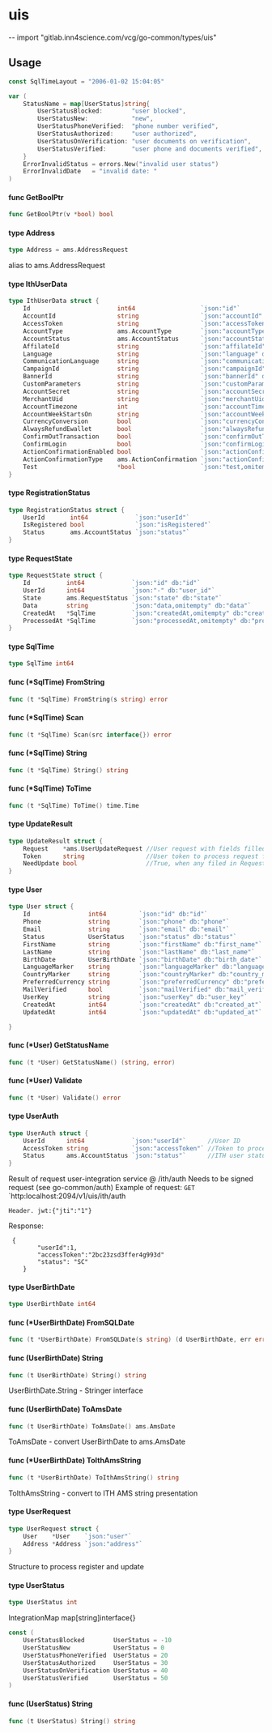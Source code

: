 # uis
--
    import "gitlab.inn4science.com/vcg/go-common/types/uis"


## Usage

```go
const SqlTimeLayout = "2006-01-02 15:04:05"
```

```go
var (
	StatusName = map[UserStatus]string{
		UserStatusBlocked:        "user blocked",
		UserStatusNew:            "new",
		UserStatusPhoneVerified:  "phone number verified",
		UserStatusAuthorized:     "user authorized",
		UserStatusOnVerification: "user documents on verification",
		UserStatusVerified:       "user phone and documents verified",
	}
	ErrorInvalidStatus = errors.New("invalid user status")
	ErrorInvalidDate   = "invalid date: "
)
```

#### func  GetBoolPtr

```go
func GetBoolPtr(v *bool) bool
```

#### type Address

```go
type Address = ams.AddressRequest
```

alias to ams.AddressRequest

#### type IthUserData

```go
type IthUserData struct {
	Id                        int64                  `json:"id"`                                                //User ID.Same in user-api service
	AccountId                 string                 `json:"accountId" db:"account_id"`                         //External account uid
	AccessToken               string                 `json:"accessToken" db:"access_token"`                     //Refresh token
	AccountType               ams.AccountType        `json:"accountType" db:"account_type"`                     //See ams.AccountType
	AccountStatus             ams.AccountStatus      `json:"accountStatus" db:"account_status"`                 //See ams.AccountStatus
	AffilateId                string                 `json:"affilateId" db:"affiliate_id"`                      //Affilate id (referral)  in ITH AMS
	Language                  string                 `json:"language" db:"language"`                            //String(2). User language ISO2 code
	CommunicationLanguage     string                 `json:"communicationLanguage" db:"communication_language"` //String(2). Communication language
	CampaignId                string                 `json:"campaignId" db:"campaign_id"`                       //Campaign Id (referral)  in ITH AMS
	BannerId                  string                 `json:"bannerId" db:"banner_id"`                           //Banner Id (referral) in ITH AMS
	CustomParameters          string                 `json:"customParameters" db:"custom_parameters"`           //Custom parameters in ITH AMS
	AccountSecret             string                 `json:"accountSecret" db:"account_secret"`                 //Merchant account in ITH AMS
	MerchantUid               string                 `json:"merchantUid" db:"merchant_uid"`                     //Merchant UID in ITH AMS
	AccountTimezone           int                    `json:"accountTimezone" db:"account_timezone"`             //Timezone
	AccountWeekStartsOn       string                 `json:"accountWeekStartsOn" db:"account_week_starts_on"`
	CurrencyConversion        bool                   `json:"currencyConversion" db:"currency_conversion"`
	AlwaysRefundEwallet       bool                   `json:"alwaysRefundEwallet" db:"always_refund_ewallet"`
	ConfirmOutTransaction     bool                   `json:"confirmOutTransaction" db:"confirm_out_transaction"`
	ConfirmLogin              bool                   `json:"confirmLogin" db:"confirm_login"`
	ActionConfirmationEnabled bool                   `json:"actionConfirmationEnabled" db:"action_confirmation_enabled"`
	ActionConfirmationType    ams.ActionConfirmation `json:"actionConfirmationType" db:"action_confirmation_type"`
	Test                      *bool                  `json:"test,omitempty" db:"test"`
}
```


#### type RegistrationStatus

```go
type RegistrationStatus struct {
	UserId       int64             `json:"userId"`
	IsRegistered bool              `json:"isRegistered"`
	Status       ams.AccountStatus `json:"status"`
}
```


#### type RequestState

```go
type RequestState struct {
	Id          int64             `json:"id" db:"id"`
	UserId      int64             `json:"-" db:"user_id"`
	State       ams.RequestStatus `json:"state" db:"state"`
	Data        string            `json:"data,omitempty" db:"data"`
	CreatedAt   *SqlTime          `json:"createdAt,omitempty" db:"created_at"`
	ProcessedAt *SqlTime          `json:"processedAt,omitempty" db:"processed_at"`
}
```


#### type SqlTime

```go
type SqlTime int64
```


#### func (*SqlTime) FromString

```go
func (t *SqlTime) FromString(s string) error
```

#### func (*SqlTime) Scan

```go
func (t *SqlTime) Scan(src interface{}) error
```

#### func (*SqlTime) String

```go
func (t *SqlTime) String() string
```

#### func (*SqlTime) ToTime

```go
func (t *SqlTime) ToTime() time.Time
```

#### type UpdateResult

```go
type UpdateResult struct {
	Request    *ams.UserUpdateRequest //User request with fields filled to be updated
	Token      string                 //User token to process request from ams.API.UpdateProfile()
	NeedUpdate bool                   //True, when any filed in Request not empty
}
```


#### type User

```go
type User struct {
	Id                int64         `json:"id" db:"id"`                                //user id (same to user-api)
	Phone             string        `json:"phone" db:"phone"`                          //user phone
	Email             string        `json:"email" db:"email"`                          //user email
	Status            UserStatus    `json:"status" db:"status"`                        //status on user-api service
	FirstName         string        `json:"firstName" db:"first_name"`                 //Fist name
	LastName          string        `json:"lastName" db:"last_name"`                   //Last name
	BirthDate         UserBirthDate `json:"birthDate" db:"birth_date"`                 //Bith date
	LanguageMarker    string        `json:"languageMarker" db:"language_marker"`       //ISO 2 user language
	CountryMarker     string        `json:"countryMarker" db:"country_marker"`         //ISO 2 Country
	PreferredCurrency string        `json:"preferredCurrency" db:"preferred_currency"` //ISO 3 User preferred currency
	MailVerified      bool          `json:"mailVerified" db:"mail_verified"`           //Flag - is mail verified on user-api service
	UserKey           string        `json:"userKey" db:"user_key"`                     //User password hash
	CreatedAt         int64         `json:"createdAt" db:"created_at"`                 //Create at, unix time stamp
	UpdatedAt         int64         `json:"updatedAt" db:"updated_at"`                 //Updated at, unix time stamp

}
```


#### func (*User) GetStatusName

```go
func (t *User) GetStatusName() (string, error)
```

#### func (*User) Validate

```go
func (t *User) Validate() error
```

#### type UserAuth

```go
type UserAuth struct {
	UserId      int64             `json:"userId"`      //User ID
	AccessToken string            `json:"accessToken"` //Token to process data from/to ITH
	Status      ams.AccountStatus `json:"status"`      //ITH user status (see ams.Account)
}
```

Result of request user-integration service @ /ith/auth Needs to be signed
request (see go-common/auth) Example of request: `GET`
`http:localhost:2094/v1/uis/ith/auth

    Header. jwt:{"jti":"1"}

Response:

     {
    		"userId":1,
    		"accessToken":"2bc23zsd3ffer4g993d"
    		"status": "SC"
    	}

#### type UserBirthDate

```go
type UserBirthDate int64
```


#### func (*UserBirthDate) FromSQLDate

```go
func (t *UserBirthDate) FromSQLDate(s string) (d UserBirthDate, err error)
```

#### func (UserBirthDate) String

```go
func (t UserBirthDate) String() string
```
UserBirthDate.String - Stringer interface

#### func (UserBirthDate) ToAmsDate

```go
func (t UserBirthDate) ToAmsDate() ams.AmsDate
```
ToAmsDate - convert UserBirthDate to ams.AmsDate

#### func (*UserBirthDate) ToIthAmsString

```go
func (t *UserBirthDate) ToIthAmsString() string
```
ToIthAmsString - convert to ITH AMS string presentation

#### type UserRequest

```go
type UserRequest struct {
	User    *User    `json:"user"`
	Address *Address `json:"address"`
}
```

Structure to process register and update

#### type UserStatus

```go
type UserStatus int
```

IntegrationMap map[string]interface{}

```go
const (
	UserStatusBlocked        UserStatus = -10
	UserStatusNew            UserStatus = 0
	UserStatusPhoneVerified  UserStatus = 20
	UserStatusAuthorized     UserStatus = 30
	UserStatusOnVerification UserStatus = 40
	UserStatusVerified       UserStatus = 50
)
```

#### func (UserStatus) String

```go
func (t UserStatus) String() string
```
